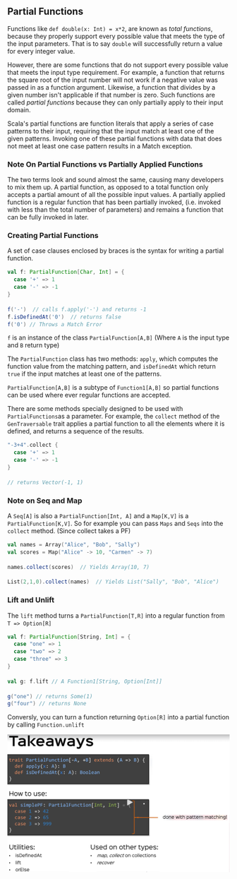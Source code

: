 ## Partial Functions

Functions like `def double(x: Int) = x*2`, are known as _total functions_, because they
properly support every possible value that meets the type of the input parameters.  That
is to say `double` will successfully return a value for every integer value.

However, there are some functions that do not support every possible value that meets the
input type requirement.  For example, a function that returns the square root of the input
number will not work if a negative value was passed in as a function argument.  Likewise,
a function that divides by a given number isn't applicable if that number is zero.  Such
functions are called _partial functions_ because they can only partially apply to their 
input domain.

Scala's partial functions are function literals that apply a series of case patterns to
their input, requiring that the input match at least one of the given patterns.  Invoking
one of these partial functions with data that does not meet at least one case pattern results
in a Match exception.

### Note On Partial Functions vs Partially Applied Functions
The two terms look and sound almost the same, causing many developers to mix them up.  A
partial function, as opposed to a total function only accepts a partial amount of all the 
possible input values.  A partially applied function is a regular function that has been
partially invoked, (i.e. invoked with less than the total number of parameters) and remains
a function that can be fully invoked in later.

### Creating Partial Functions

A set of case clauses enclosed by braces is the syntax for writing a partial function.

```scala
val f: PartialFunction[Char, Int] = {
  case '+' => 1
  case '-' => -1
}

f('-')  // calls f.apply('-') and returns -1
f.isDefinedAt('0')  // returns false
f('0') // Throws a Match Error
```

`f` is an instance of the class `PartialFunction[A,B]` (Where `A` is the input type and `B` 
return type)

The `PartialFunction` class has two methods: `apply`, which computes the function value from
the matching pattern, and `isDefinedAt` which return `true` if the input matches at least one
of the patterns.

`PartialFunction[A,B]` is a subtype of `Function1[A,B]` so partial functions can be used where
ever regular functions are accepted.

There are some methods specially designed to be used with `PartialFunctions`as a parameter.  For
example, the `collect` method of the `GenTraversable` trait applies a partial function to all
the elements where it is defined, and returns a sequence of the results.

```scala
"-3+4".collect {
  case '+' => 1
  case '-' => -1 
}

// returns Vector(-1, 1)
```

### Note on Seq and Map
A `Seq[A]` is also a `PartialFunction[Int, A]`  and a `Map[K,V]` is a `PartialFunction[K,V]`.  So
for example you can pass `Maps` and `Seqs` into the `collect` method.  (Since collect takes a PF)

```scala
val names = Array("Alice", "Bob", "Sally")
val scores = Map("Alice" -> 10, "Carmen" -> 7)

names.collect(scores)  // Yields Array(10, 7)

List(2,1,0).collect(names)  // Yields List("Sally", "Bob", "Alice")
```

### Lift and Unlift

The `lift` method turns a `PartialFunction[T,R]` into a regular function from `T => Option[R]`

```scala
val f: PartialFunction[String, Int] = {
  case "one" => 1
  case "two" => 2
  case "three" => 3
}

val g: f.lift // A Function1[String, Option[Int]]

g("one") // returns Some(1)
g("four") // returns None
```

Conversly, you can turn a function returning `Option[R]` into a partial function by calling
`Function.unlift`

![partial_functions](imgs/rtjvmPartialFunctions.png)

